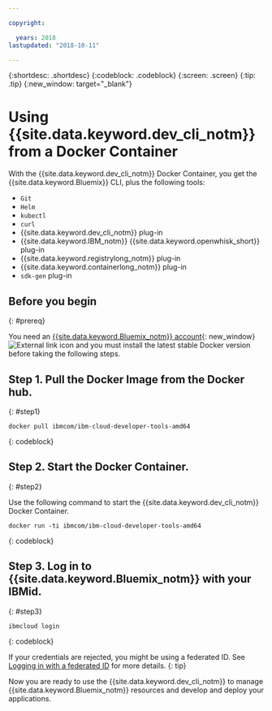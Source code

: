 ```yaml
---

copyright:

  years: 2018
lastupdated: "2018-10-11"

---
```


{:shortdesc: .shortdesc}
{:codeblock: .codeblock}
{:screen: .screen}
{:tip: .tip}
{:new_window: target="_blank"}

# Using {{site.data.keyword.dev_cli_notm}} from a Docker Container

With the {{site.data.keyword.dev_cli_notm}} Docker Container, you get the {{site.data.keyword.Bluemix}} CLI, plus the following tools:

* `Git`
* `Helm`
* `kubectl`
* `curl`
* {{site.data.keyword.dev_cli_notm}} plug-in
* {{site.data.keyword.IBM_notm}} {{site.data.keyword.openwhisk_short}} plug-in
* {{site.data.keyword.registrylong_notm}} plug-in
* {{site.data.keyword.containerlong_notm}} plug-in
* `sdk-gen` plug-in

## Before you begin
{: #prereq}

You need an [{{site.data.keyword.Bluemix_notm}} account](https://console.bluemix.net/){: new_window} ![External link icon](../../../icons/launch-glyph.svg "External link icon") and you must install the latest stable Docker version before taking the following steps.

## Step 1. Pull the Docker Image from the Docker hub.
{: #step1}

```
docker pull ibmcom/ibm-cloud-developer-tools-amd64
```
{: codeblock}

## Step 2. Start the Docker Container.
{: #step2}

Use the following command to start the {{site.data.keyword.dev_cli_notm}} Docker Container.

```
docker run -ti ibmcom/ibm-cloud-developer-tools-amd64
```
{: codeblock}

## Step 3. Log in to {{site.data.keyword.Bluemix_notm}} with your IBMid.
{: #step3}

```
ibmcloud login
```
{: codeblock}


If your credentials are rejected, you might be using a federated ID. See [Logging in with a federated ID](/docs/iam/login_fedid.html#federated_id) for more details.
{: tip}

Now you are ready to use the {{site.data.keyword.dev_cli_notm}} to manage {{site.data.keyword.Bluemix_notm}} resources and  develop and deploy your applications.
